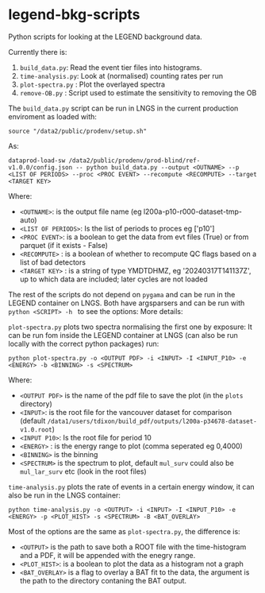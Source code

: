 # legend-bkg-scripts
Python scripts for looking at the LEGEND background data.

Currently there is:

1. `build_data.py`:     Read the event tier files into histograms.
2. `time-analysis.py`:  Look at (normalised) counting rates per run
3. `plot-spectra.py` :  Plot the overlayed spectra
4. `remove-OB.py` :     Script used to estimate the sensitivity to removing the OB

The `build_data.py` script can be run in LNGS in the current production enviroment as loaded with:
    
    source "/data2/public/prodenv/setup.sh"

As:

    dataprod-load-sw /data2/public/prodenv/prod-blind/ref-v1.0.0/config.json -- python build_data.py --output <OUTNAME> --p <LIST OF PERIODS> --proc <PROC EVENT> --recompute <RECOMPUTE> --target <TARGET KEY>

Where:
* `<OUTNAME>`: is the output file name (eg l200a-p10-r000-dataset-tmp-auto)
* `<LIST OF PERIODS>`: Is the list of periods to proces eg ['p10']
* `<PROC EVENT>`: is a boolean to get the data from evt files (True) or from parquet (if it exists - False)
* `<RECOMPUTE>` : is a boolean of whether to recompute QC flags based on a list of bad detectors
* `<TARGET KEY>` : is a string of type YMDTDHMZ, eg '20240317T141137Z', up to which data are included; later cycles are not loaded

The rest of the scripts do not depend on `pygama` and can be run in the LEGEND container on LNGS. 
Both have argsparsers and can be run with `python <SCRIPT> -h ` to see the options:
More details:

`plot-spectra.py` plots two spectra normalising the first one by exposure:
It can be run fom inside the LEGEND container at LNGS (can also be run locally with the correct python packages) run:

    python plot-spectra.py -o <OUTPUT PDF> -i <INPUT> -I <INPUT_P10> -e <ENERGY> -b <BINNING> -s <SPECTRUM>

Where:
* `<OUTPUT PDF>` is the name of the pdf file to save the plot (in the `plots` directory)
* `<INPUT>`: is the root file for the vancouver dataset for comparison (default `/data1/users/tdixon/build_pdf/outputs/l200a-p34678-dataset-v1.0.root`)
* `<INPUT P10>`: Is the root file for period 10
* `<ENERGY>` : is the energy range to plot (comma seperated eg 0,4000)
* `<BINNING>` is the binning
* `<SPECTRUM>` is the spectrum to plot, default `mul_surv` could also be `mul_lar_surv` etc (look in the root files)

`time-analysis.py` plots the rate of events in a certain energy window, it can also be run in the LNGS container:

    python time-analysis.py -o <OUTPUT> -i <INPUT> -I <INPUT_P10> -e <ENERGY> -p <PLOT_HIST> -s <SPECTRUM> -B <BAT_OVERLAY>

Most of the options are the same as `plot-spectra.py`, the difference is:
* `<OUTPUT>` is the path to save both a ROOT file with the time-histogram and a PDF, it will be appended with the enegry range.
* `<PLOT_HIST>`: is a boolean to plot the data as a histogram not a graph
* `<BAT_OVERLAY>` is a flag to overlay a BAT fit to the data, the argument is the path to the directory contaning the BAT output.